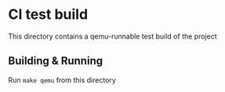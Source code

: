 # CI test build
This directory contains a qemu-runnable test build of the project

## Building & Running
Run `make qemu` from this directory
